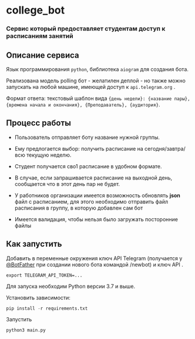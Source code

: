 # college_bot

### Сервис который предоставляет студентам доступ к расписаниям занятий

## Описание сервиса

Язык программирования `python`, библиотека `aiogram` для создания бота.

Реализована модель polling бот - желатилен деплой - но также можно запускать на любой машине, имеющей доступ к `api.telegram.org` .

Формат ответа: текстовый шаблон вида `{день недели}: {название пары}, {времена начала и окончания}, {Преподаватель}, {аудитория}`.


## Процесс работы

- Пользователь отправляет боту название нужной группы.
- Ему предлогается выбор: получить расписание на сегодня/завтра/всю текущую неделю.
- Студент получается сво1 расписание в удобном формате.
- В случае, если запрашивается расписание на выходной день, сообщается что в этот день пар не будет.

- У работников организации имеется возможность обновлять **json** файл с расписанием, для этого необходимо отправить файл расписания в группу, в которую добавлен сам бот
- Имеется валидация, чтобы нельзя было загружать посторонние файлы

## Как запустить


Добавить в переменные окружения ключ API Telegram (получается у [@BotFather](https://telegram.me/botfather) при создании нового бота командой /newbot) и ключ API .

```
export TELEGRAM_API_TOKEN=...

```

Для запуска необходим Python версии 3.7 и выше.

Установить зависимости:

```python
pip install -r requirements.txt
```

Запустить
```python
python3 main.py
```